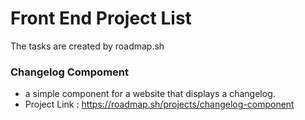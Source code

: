 # Front End Project List
The tasks are created by roadmap.sh 

### Changelog Compoment
- a simple component for a website that displays a changelog. 
- Project Link :  https://roadmap.sh/projects/changelog-component
